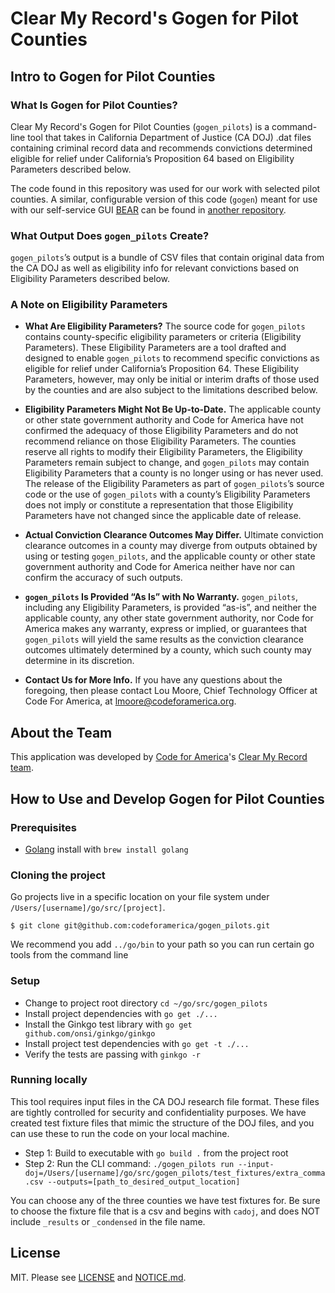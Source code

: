 # Clear My Record's Gogen for Pilot Counties

## Intro to Gogen for Pilot Counties

### What Is Gogen for Pilot Counties?


Clear My Record's Gogen for Pilot Counties (`gogen_pilots`) is a command-line tool that takes in California Department of Justice (CA DOJ) .dat files containing criminal record data and recommends convictions determined eligible for relief under California’s Proposition 64 based on Eligibility Parameters described below. 

The code found in this repository was used for our work with selected pilot counties. A similar, configurable version of this code (`gogen`) meant for use with our self-service GUI [BEAR](https://github.com/codeforamerica/bear) can be found in [another repository](https://github.com/codeforamerica/gogen_pilots).

### What Output Does `gogen_pilots` Create?

`gogen_pilots`’s output is a bundle of CSV files that contain original data from the CA DOJ as well as eligibility info for relevant convictions based on Eligibility Parameters described below.

### A Note on Eligibility Parameters

* **What Are Eligibility Parameters?** The source code for `gogen_pilots` contains county-specific eligibility parameters or criteria (Eligibility Parameters). These Eligibility Parameters are a tool drafted and designed to enable `gogen_pilots` to recommend specific convictions as eligible for relief under California’s Proposition 64. These Eligibility Parameters, however, may only be initial or interim drafts of those used by the counties and are also subject to the limitations described below.

* **Eligibility Parameters Might Not Be Up-to-Date.** The applicable county or other state government authority and Code for America have not confirmed the adequacy of those Eligibility Parameters and do not recommend reliance on those Eligibility Parameters. The counties reserve all rights to modify their Eligibility Parameters, the Eligibility Parameters remain subject to change, and `gogen_pilots` may contain Eligibility Parameters that a county is no longer using or has never used. The release of the Eligibility Parameters as part of `gogen_pilots`’s source code or the use of `gogen_pilots` with a county’s Eligibility Parameters does not imply or constitute a representation that those Eligibility Parameters have not changed since the applicable date of release. 

* **Actual Conviction Clearance Outcomes May Differ.** Ultimate conviction clearance outcomes in a county may diverge from outputs obtained by using or testing `gogen_pilots`, and the applicable county or other state government authority and Code for America neither have nor can confirm the accuracy of such outputs.

* **`gogen_pilots` Is Provided “As Is” with No Warranty.** `gogen_pilots`, including any Eligibility Parameters, is provided “as-is”, and neither the applicable county, any other state government authority, nor Code for America makes any warranty, express or implied, or guarantees that `gogen_pilots` will yield the same results as the conviction clearance outcomes ultimately determined by a county, which such county may determine in its discretion.

* **Contact Us for More Info.** If you have any questions about the foregoing, then please contact Lou Moore, Chief Technology Officer at Code For America, at lmoore@codeforamerica.org.

## About the Team

This application was developed by [Code for America](http://codeforamerica.org)'s [Clear My Record team](https://www.codeforamerica.org/programs/clear-my-record).

## How to Use and Develop Gogen for Pilot Counties

### Prerequisites

 - [Golang](https://golang.org/) install with `brew install golang`
 
### Cloning the project

Go projects live in a specific location on your file system under `/Users/[username]/go/src/[project]`.

```
$ git clone git@github.com:codeforamerica/gogen_pilots.git
```

We recommend you add `../go/bin` to your path so you can run certain go tools from the command line 

### Setup

 - Change to project root directory `cd ~/go/src/gogen_pilots`
 - Install project dependencies with `go get ./...`
 - Install the Ginkgo test library with `go get github.com/onsi/ginkgo/ginkgo`
 - Install project test dependencies with `go get -t ./...`
 - Verify the tests are passing with `ginkgo -r`
 
### Running locally

This tool requires input files in the CA DOJ research file format. These files are tightly controlled for security and confidentiality purposes. 
We have created test fixture files that mimic the structure of the DOJ files, and you can use these to run the code on your local machine.
 - Step 1: Build to executable with `go build .` from the project root
 - Step 2: Run the CLI command: `./gogen_pilots run --input-doj=/Users/[username]/go/src/gogen_pilots/test_fixtures/extra_comma.csv --outputs=[path_to_desired_output_location]`
 
 You can choose any of the three counties we have test fixtures for. Be sure to choose the fixture file that is a csv and begins with `cadoj`, and does NOT include `_results` or `_condensed` in the file name.
 
## License

MIT. Please see [LICENSE](./LICENSE) and [NOTICE.md](./NOTICE.md).

